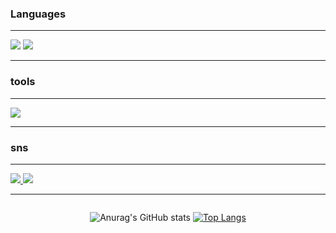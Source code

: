 ### Languages

<hr>
<img src="https://skillicons.dev/icons?i=js,ts,react,redux,vite">
<img src="https://skillicons.dev/icons?i=git,java">
<hr>

### tools

<hr>
<img src="https://skillicons.dev/icons?i=vscode,eclipse,idea">
<hr>

### sns

<hr>
<a href="https://www.instagram.com/jihun.__.072/">
  <img src="https://skillicons.dev/icons?i=instagram">
</a>
<a href="mailto:jihunjeong965@gmail.com">
  <img src="https://skillicons.dev/icons?i=gmail">
</a>
<hr>

<div style= "dispay: flex; justify-content: center; align-items: center;">
  
<div style="display: flex; justify-content: center;">

![Anurag's GitHub stats](https://github-readme-stats.vercel.app/api?username=JungJihun1012&show_icons=true&theme=dracula)
[![Top Langs](https://github-readme-stats.vercel.app/api/top-langs/?username=JungJihun1012&langs_count=8&layout=compact&theme=dark)](https://github.com/jogilsang/jogilsang)﻿


</div>
